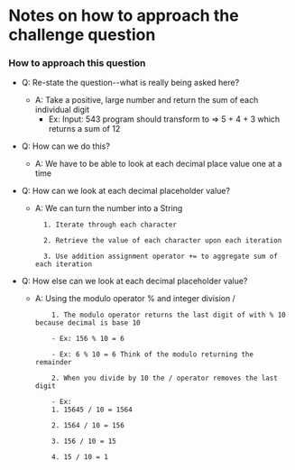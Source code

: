 # Notes on how to approach the challenge question

### How to approach this question

- Q: Re-state the question--what is really being asked here?
    - A: Take a positive, large number and return the sum of each individual digit
        - Ex: Input: 543 program should transform to => 5 + 4 + 3 which returns a sum of 12

- Q: How can we do this?
    - A: We have to be able to look at each decimal place value one at a time

- Q: How can we look at each decimal placeholder value?
    - A: We can turn the number into a String
            
            1. Iterate through each character

            2. Retrieve the value of each character upon each iteration

            3. Use addition assignment operator += to aggregate sum of each iteration

- Q: How else can we look at each decimal placeholder value?
  - A: Using the modulo operator % and integer division /
            
            1. The modulo operator returns the last digit of with % 10 because decimal is base 10

            - Ex: 156 % 10 = 6
        
            - Ex: 6 % 10 = 6 Think of the modulo returning the remainder

            2. When you divide by 10 the / operator removes the last digit
        
            - Ex: 
            1. 15645 / 10 = 1564

            2. 1564 / 10 = 156

            3. 156 / 10 = 15

            4. 15 / 10 = 1
